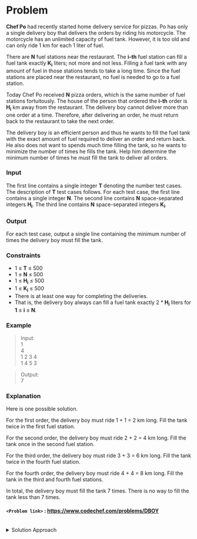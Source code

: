 # Problem
**Chef Po** had recently started home delivery service for pizzas. Po has only a single delivery boy that delivers the orders by riding his motorcycle. The motorcycle has an unlimited capacity of fuel tank. However, it is too old and can only ride 1 km for each 1 liter of fuel.

There are **N** fuel stations near the restaurant. The **i-th** fuel station can fill a fuel tank exactly **K<sub>i</sub>** liters; not more and not less. Filling a fuel tank with any amount of fuel in those stations tends to take a long time. Since the fuel stations are placed near the restaurant, no fuel is needed to go to a fuel station.

Today Chef Po received **N** pizza orders, which is the same number of fuel stations fortuitously. The house of the person that ordered the **i-th** order is **H<sub>i</sub>** km away from the restaurant. The delivery boy cannot deliver more than one order at a time. Therefore, after delivering an order, he must return back to the restaurant to take the next order.

The delivery boy is an efficient person and thus he wants to fill the fuel tank with the exact amount of fuel required to deliver an order and return back. He also does not want to spends much time filling the tank, so he wants to minimize the number of times he fills the tank. Help him determine the minimum number of times he must fill the tank to deliver all orders.

### Input
The first line contains a single integer **T** denoting the number test cases. The description of **T** test cases follows. For each test case, the first line contains a single integer **N**. The second line contains **N** space-separated integers **H<sub>i<sub>**. The third line contains **N** space-separated integers **K<sub>i<sub>**.

### Output
For each test case, output a single line containing the minimum number of times the delivery boy must fill the tank.

### Constraints
- 1 ≤ **T** ≤ 500
- 1 ≤ **N** ≤ 500
- 1 ≤ **H<sub>i</sub>** ≤ 500
- 1 ≤ **K<sub>i</sub>** ≤ 500
- There is at least one way for completing the deliveries.
- That is, the delivery boy always can fill a fuel tank exactly 2 * **H<sub>i</sub>** liters for **1** ≤ **i** ≤ **N**.

### Example
>Input:<br/>
1<br/>
4<br/>
1 2 3 4<br/>
1 4 5 3<br/>

>Output:<br/>
7<br/>

### Explanation
Here is one possible solution.

For the first order, the delivery boy must ride 1 + 1 = 2 km long. Fill the tank twice in the first fuel station.

For the second order, the delivery boy must ride 2 + 2 = 4 km long. Fill the tank once in the second fuel station.

For the third order, the delivery boy must ride 3 + 3 = 6 km long. Fill the tank twice in the fourth fuel station.

For the fourth order, the delivery boy must ride 4 + 4 = 8 km long. Fill the tank in the third and fourth fuel stations.

In total, the delivery boy must fill the tank 7 times. There is no way to fill the tank less than 7 times.

#### `<Problem link>` : <https://www.codechef.com/problems/DBOY>
<br/>
<details>
  <summary>Solution Approach</summary>
  
  ######
  
  This problem is a variation of Minimum coin change problem. How many coins do we need to make a change. Similary how many times do we need to fill the tank in order to gain exactly x litres of fuel.
  
  We double all the values in h[] to account for return journey and find the maximum fuel required. We use dp[] to store the best result. We Iterate through all the values upto m and for each value of i less than equal to m we check all values of a[j] (j = 0..n) and if `i+a[j]` is less than equal to m then we assign it the minimum value between it's current value and dp[j]+1;
  
  We add all the dp[h[i]] values to answer. Since the answer is guaranteed to exist, we need not worry about edge cases.
  
  ### References
  
  >http://discuss.codechef.com/problems/DBOY<br/>
  >https://www.geeksforgeeks.org/find-minimum-number-of-coins-that-make-a-change/
  
</details>
